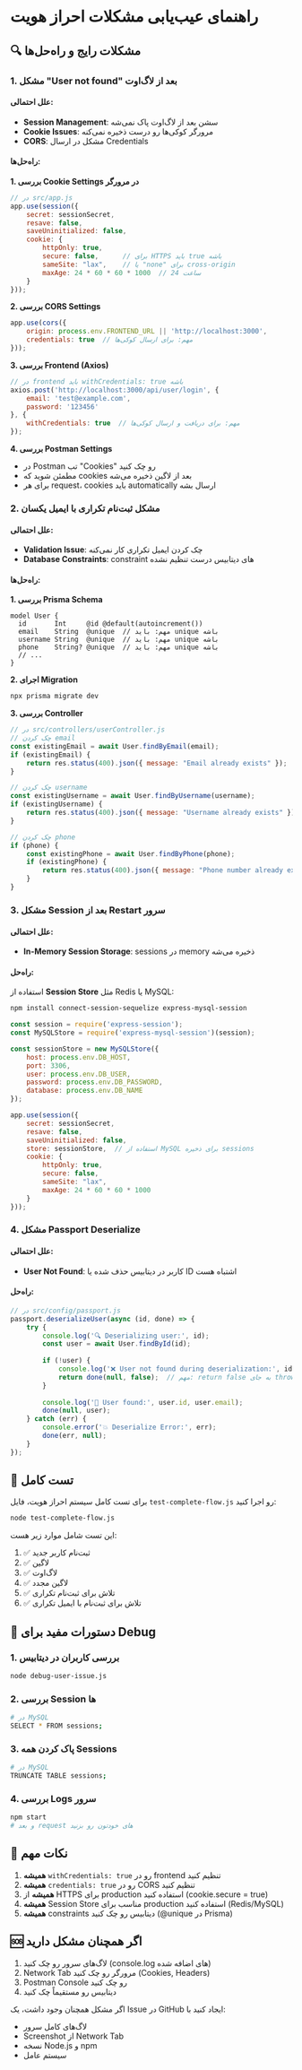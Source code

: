 # راهنمای عیب‌یابی مشکلات احراز هویت

## 🔍 مشکلات رایج و راه‌حل‌ها

### 1. مشکل "User not found" بعد از لاگ‌اوت

#### علل احتمالی:
- **Session Management**: سشن بعد از لاگ‌اوت پاک نمی‌شه
- **Cookie Issues**: مرورگر کوکی‌ها رو درست ذخیره نمی‌کنه
- **CORS**: مشکل در ارسال Credentials

#### راه‌حل‌ها:

**1. بررسی Cookie Settings در مرورگر**
```javascript
// در src/app.js
app.use(session({
    secret: sessionSecret,
    resave: false,
    saveUninitialized: false,
    cookie: {
        httpOnly: true,
        secure: false,      // برای HTTPS باید true باشه
        sameSite: "lax",    // یا "none" برای cross-origin
        maxAge: 24 * 60 * 60 * 1000  // 24 ساعت
    }
}));
```

**2. بررسی CORS Settings**
```javascript
app.use(cors({
    origin: process.env.FRONTEND_URL || 'http://localhost:3000',
    credentials: true  // مهم: برای ارسال کوکی‌ها
}));
```

**3. بررسی Frontend (Axios)**
```javascript
// در frontend باید withCredentials: true باشه
axios.post('http://localhost:3000/api/user/login', {
    email: 'test@example.com',
    password: '123456'
}, {
    withCredentials: true  // مهم: برای دریافت و ارسال کوکی‌ها
});
```

**4. بررسی Postman Settings**
- در Postman تب "Cookies" رو چک کنید
- مطمئن شوید که cookies بعد از لاگین ذخیره می‌شه
- برای هر request، cookies باید automatically ارسال بشه

### 2. مشکل ثبت‌نام تکراری با ایمیل یکسان

#### علل احتمالی:
- **Validation Issue**: چک کردن ایمیل تکراری کار نمی‌کنه
- **Database Constraints**: constraint های دیتابیس درست تنظیم نشده

#### راه‌حل‌ها:

**1. بررسی Prisma Schema**
```prisma
model User {
  id       Int     @id @default(autoincrement())
  email    String  @unique  // مهم: باید unique باشه
  username String  @unique  // مهم: باید unique باشه
  phone    String? @unique  // مهم: باید unique باشه
  // ...
}
```

**2. اجرای Migration**
```bash
npx prisma migrate dev
```

**3. بررسی Controller**
```javascript
// در src/controllers/userController.js
// چک کردن email
const existingEmail = await User.findByEmail(email);
if (existingEmail) {
    return res.status(400).json({ message: "Email already exists" });
}

// چک کردن username
const existingUsername = await User.findByUsername(username);
if (existingUsername) {
    return res.status(400).json({ message: "Username already exists" });
}

// چک کردن phone
if (phone) {
    const existingPhone = await User.findByPhone(phone);
    if (existingPhone) {
        return res.status(400).json({ message: "Phone number already exists" });
    }
}
```

### 3. مشکل Session بعد از Restart سرور

#### علل احتمالی:
- **In-Memory Session Storage**: sessions در memory ذخیره می‌شه

#### راه‌حل:
استفاده از **Session Store** مثل Redis یا MySQL:

```bash
npm install connect-session-sequelize express-mysql-session
```

```javascript
const session = require('express-session');
const MySQLStore = require('express-mysql-session')(session);

const sessionStore = new MySQLStore({
    host: process.env.DB_HOST,
    port: 3306,
    user: process.env.DB_USER,
    password: process.env.DB_PASSWORD,
    database: process.env.DB_NAME
});

app.use(session({
    secret: sessionSecret,
    resave: false,
    saveUninitialized: false,
    store: sessionStore,  // استفاده از MySQL برای ذخیره sessions
    cookie: {
        httpOnly: true,
        secure: false,
        sameSite: "lax",
        maxAge: 24 * 60 * 60 * 1000
    }
}));
```

### 4. مشکل Passport Deserialize

#### علل احتمالی:
- **User Not Found**: کاربر در دیتابیس حذف شده یا ID اشتباه هست

#### راه‌حل:

```javascript
// در src/config/passport.js
passport.deserializeUser(async (id, done) => {
    try {
        console.log('🔍 Deserializing user:', id);
        const user = await User.findById(id);
        
        if (!user) {
            console.log('❌ User not found during deserialization:', id);
            return done(null, false);  // مهم: return false به جای throw error
        }
        
        console.log('👤 User found:', user.id, user.email);
        done(null, user);
    } catch (err) {
        console.error('💥 Deserialize Error:', err);
        done(err, null);
    }
});
```

## 🧪 تست کامل

برای تست کامل سیستم احراز هویت، فایل `test-complete-flow.js` رو اجرا کنید:

```bash
node test-complete-flow.js
```

این تست شامل موارد زیر هست:
1. ✅ ثبت‌نام کاربر جدید
2. ✅ لاگین
3. ✅ لاگ‌اوت
4. ✅ لاگین مجدد
5. ✅ تلاش برای ثبت‌نام تکراری
6. ✅ تلاش برای ثبت‌نام با ایمیل تکراری

## 🔧 دستورات مفید برای Debug

### 1. بررسی کاربران در دیتابیس
```bash
node debug-user-issue.js
```

### 2. بررسی Session ها
```bash
# در MySQL
SELECT * FROM sessions;
```

### 3. پاک کردن همه Sessions
```bash
# در MySQL
TRUNCATE TABLE sessions;
```

### 4. بررسی Logs سرور
```bash
npm start
# و بعد request های خودتون رو بزنید
```

## 📝 نکات مهم

1. **همیشه** `withCredentials: true` رو در frontend تنظیم کنید
2. **همیشه** `credentials: true` رو در CORS تنظیم کنید
3. **همیشه** از HTTPS برای production استفاده کنید (cookie.secure = true)
4. **همیشه** Session Store مناسب برای production استفاده کنید (Redis/MySQL)
5. **همیشه** constraints دیتابیس رو چک کنید (@unique در Prisma)

## 🆘 اگر همچنان مشکل دارید

1. لاگ‌های سرور رو چک کنید (console.log های اضافه شده)
2. Network Tab مرورگر رو چک کنید (Cookies, Headers)
3. Postman Console رو چک کنید
4. دیتابیس رو مستقیماً چک کنید

اگر مشکل همچنان وجود داشت، یک Issue در GitHub ایجاد کنید با:
- لاگ‌های کامل سرور
- Screenshot از Network Tab
- نسخه Node.js و npm
- سیستم عامل
